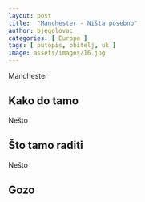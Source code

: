 ```yaml
---
layout: post
title:  "Manchester - Ništa posebno"
author: bjegolovac
categories: [ Europa ]
tags: [ putopis, obitelj, uk ]
image: assets/images/16.jpg
---
```

Manchester

## Kako do tamo
Nešto

## Što tamo raditi
Nešto

## Gozo